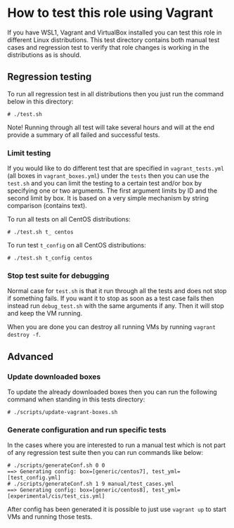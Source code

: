 # How to test this role using Vagrant

If you have WSL1, Vagrant and VirtualBox installed you can test this role in different Linux distributions. This test directory contains both manual test cases and regression test to verify that role changes is working in the distributions as is should.

## Regression testing

To run all regression test in all distributions then you just run the command below in this directory:

```console
# ./test.sh
```

Note! Running through all test will take several hours and will at the end provide a summary of all failed and successful tests.

### Limit testing

If you would like to do different test that are specified in `vagrant_tests.yml` (all boxes in `vagrant_boxes.yml`) under the `tests` then you can use the `test.sh` and you can limit the testing to a certain test and/or box by specifying one or two arguments. The first argument limits by ID and the second limit by box.
It is based on a very simple mechanism by string comparison (contains text).

To run all tests on all CentOS distributions:

```console
# ./test.sh t_ centos
```

To run test `t_config` on all CentOS distributions:

```console
# ./test.sh t_config centos
```

### Stop test suite for debugging

Normal case for `test.sh` is that it run through all the tests and does not stop if something fails. If you want it to stop as soon as a test case fails
then instead run `debug_test.sh` with the same arguments if any. Then it will stop and keep the VM running.

When you are done you can destroy all running VMs by running `vagrant destroy -f`.

## Advanced

### Update downloaded boxes

To update the already downloaded boxes then you can run the following command when standing in this tests directory:

```console
# ./scripts/update-vagrant-boxes.sh
```

### Generate configuration and run specific tests

In the cases where you are interested to run a manual test which is not part of any regression test suite then you can run commands like below:

```console
# ./scripts/generateConf.sh 0 0
==> Generating config: box=[generic/centos7], test_yml=[test_config.yml]
# ./scripts/generateConf.sh 1 9 manual/test_cases.yml
==> Generating config: box=[generic/centos8], test_yml=[experimental/cis/test_cis.yml]
```

After config has been generated it is possible to just use `vagrant up` to start VMs and running those tests.
